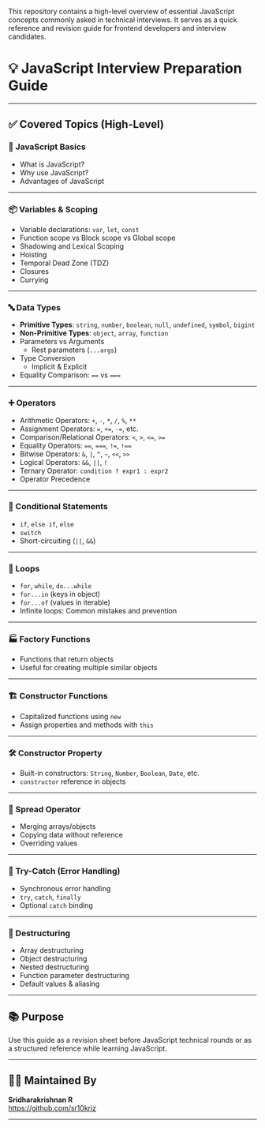 This repository contains a high-level overview of essential JavaScript concepts commonly asked in technical interviews. It serves as a quick reference and revision guide for frontend developers and interview candidates.

# 💡 JavaScript Interview Preparation Guide

---

## ✅ Covered Topics (High-Level)

### 🚀 JavaScript Basics

- What is JavaScript?
- Why use JavaScript?
- Advantages of JavaScript

---

### 📦 Variables & Scoping

- Variable declarations: `var`, `let`, `const`
- Function scope vs Block scope vs Global scope
- Shadowing and Lexical Scoping
- Hoisting
- Temporal Dead Zone (TDZ)
- Closures
- Currying

---

### 🔤 Data Types

- **Primitive Types**: `string`, `number`, `boolean`, `null`, `undefined`, `symbol`, `bigint`
- **Non-Primitive Types**: `object`, `array`, `function`
- Parameters vs Arguments
  - Rest parameters (`...args`)
- Type Conversion
  - Implicit & Explicit
- Equality Comparison: `==` vs `===`

---

### ➕ Operators

- Arithmetic Operators: `+`, `-`, `*`, `/`, `%`, `**`
- Assignment Operators: `=`, `+=`, `-=`, etc.
- Comparison/Relational Operators: `<`, `>`, `<=`, `>=`
- Equality Operators: `==`, `===`, `!=`, `!==`
- Bitwise Operators: `&`, `|`, `^`, `~`, `<<`, `>>`
- Logical Operators: `&&`, `||`, `!`
- Ternary Operator: `condition ? expr1 : expr2`
- Operator Precedence

---

### 🧭 Conditional Statements

- `if`, `else if`, `else`
- `switch`
- Short-circuiting (`||`, `&&`)

---

### 🔁 Loops

- `for`, `while`, `do...while`
- `for...in` (keys in object)
- `for...of` (values in iterable)
- Infinite loops: Common mistakes and prevention

---

### 🏭 Factory Functions

- Functions that return objects
- Useful for creating multiple similar objects

---

### 🏗️ Constructor Functions

- Capitalized functions using `new`
- Assign properties and methods with `this`

---

### 🛠️ Constructor Property

- Built-in constructors: `String`, `Number`, `Boolean`, `Date`, etc.
- `constructor` reference in objects

---

### 🔹 Spread Operator

- Merging arrays/objects
- Copying data without reference
- Overriding values

---

### 🔹 Try-Catch (Error Handling)

- Synchronous error handling
- `try`, `catch`, `finally`
- Optional `catch` binding

---

### 🔹 Destructuring

- Array destructuring
- Object destructuring
- Nested destructuring
- Function parameter destructuring
- Default values & aliasing

---

## 📚 Purpose

Use this guide as a revision sheet before JavaScript technical rounds or as a structured reference while learning JavaScript.

---

## 👨‍💻 Maintained By

**Sridharakrishnan R**  
https://github.com/sr10kriz

---
